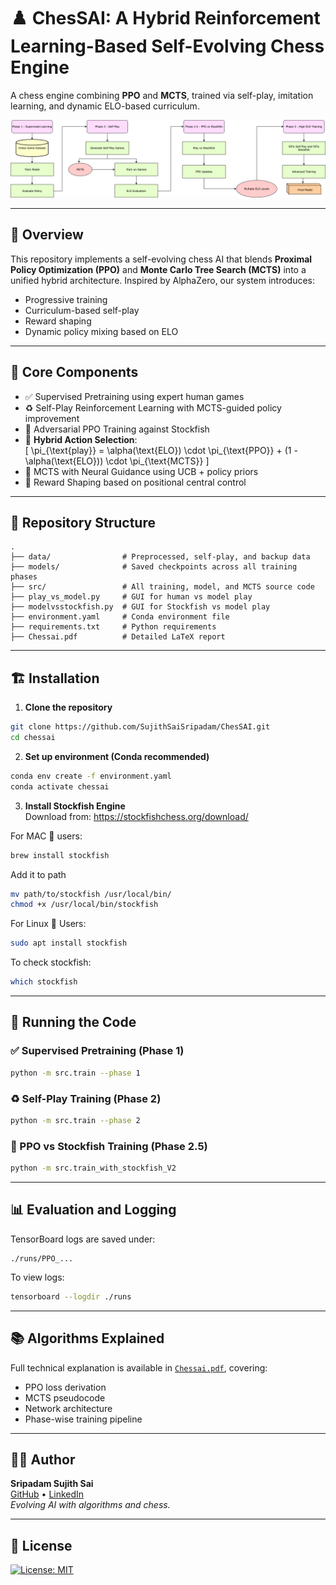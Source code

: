 # ♟️ ChesSAI: A Hybrid Reinforcement Learning-Based Self-Evolving Chess Engine

A chess engine combining **PPO** and **MCTS**, trained via self-play, imitation learning, and dynamic ELO-based curriculum.

![Flow chart](Chessai.png)

---

## 🚀 Overview

This repository implements a self-evolving chess AI that blends **Proximal Policy Optimization (PPO)** and **Monte Carlo Tree Search (MCTS)** into a unified hybrid architecture. Inspired by AlphaZero, our system introduces:

- Progressive training
- Curriculum-based self-play
- Reward shaping
- Dynamic policy mixing based on ELO

---

## 🧠 Core Components

- ✅ Supervised Pretraining using expert human games  
- ♻️ Self-Play Reinforcement Learning with MCTS-guided policy improvement  
- 🤖 Adversarial PPO Training against Stockfish  
- 🔁 **Hybrid Action Selection**:  
  \[
  \pi_{\text{play}} = \alpha(\text{ELO}) \cdot \pi_{\text{PPO}} + (1 - \alpha(\text{ELO})) \cdot \pi_{\text{MCTS}}
  \]
- 🌲 MCTS with Neural Guidance using UCB + policy priors  
- 🧭 Reward Shaping based on positional central control  

---

## 📂 Repository Structure

```
.
├── data/                # Preprocessed, self-play, and backup data
├── models/              # Saved checkpoints across all training phases
├── src/                 # All training, model, and MCTS source code
├── play_vs_model.py     # GUI for human vs model play
├── modelvsstockfish.py  # GUI for Stockfish vs model play
├── environment.yaml     # Conda environment file
├── requirements.txt     # Python requirements
├── Chessai.pdf          # Detailed LaTeX report
```

---

## 🏗️ Installation

1. **Clone the repository**  
```bash
git clone https://github.com/SujithSaiSripadam/ChesSAI.git
cd chessai
```

2. **Set up environment (Conda recommended)**  
```bash
conda env create -f environment.yaml
conda activate chessai
```

3. **Install Stockfish Engine**  
Download from: https://stockfishchess.org/download/

For MAC 🍎 users:

```bash
brew install stockfish
```

Add it to path
```bash
mv path/to/stockfish /usr/local/bin/
chmod +x /usr/local/bin/stockfish
```

For Linux 🐧 Users:
```bash
sudo apt install stockfish
```

To check stockfish:
```bash
which stockfish
```

---

## 🧪 Running the Code

### ✅ Supervised Pretraining (Phase 1)
```bash
python -m src.train --phase 1
```

### ♻️ Self-Play Training (Phase 2)
```bash
python -m src.train --phase 2
```

### 🤖 PPO vs Stockfish Training (Phase 2.5)
```bash
python -m src.train_with_stockfish_V2
```

---

## 📊 Evaluation and Logging

TensorBoard logs are saved under:
```
./runs/PPO_...
```

To view logs:
```bash
tensorboard --logdir ./runs
```

---

## 📚 Algorithms Explained

Full technical explanation is available in [`Chessai.pdf`](Chessai.pdf), covering:

- PPO loss derivation  
- MCTS pseudocode  
- Network architecture  
- Phase-wise training pipeline  

---

## 👨‍💻 Author

**Sripadam Sujith Sai**  
[GitHub]((https://github.com/SujithSaiSripadam/ChesSAI)) • [LinkedIn](https://www.linkedin.com/in/sripadam-sujith-sai/)   
_Evolving AI with algorithms and chess._

---

## 📃 License

[![License: MIT](https://img.shields.io/badge/License-MIT-yellow.svg)](LICENSE)

